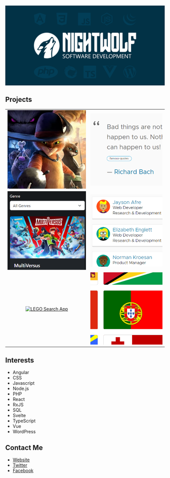 ![Header](./github-header.png)

## Projects

| | |
| :---: | :---: |
| [![Movies App](https://github.com/nightwolfdev/movies/blob/main/src/assets/img/movies-app.png)](https://github.com/nightwolfdev/movies) | [![Quotes App](https://github.com/nightwolfdev/quotes/blob/main/src/assets/img/quotes-app.png)](https://github.com/nightwolfdev/quotes) |
| [![Free Games App](https://github.com/nightwolfdev/freegames/blob/main/src/assets/img/free-games-app.png)](https://github.com/nightwolfdev/freegames) | [![Users App](https://github.com/nightwolfdev/users/blob/main/src/assets/img/users-app.png)](https://github.com/nightwolfdev/users) |
| [![LEGO Search App](https://github.com/nightwolfdev/lego/blob/master/src/assets/img/lego-search-app.png)](https://github.com/nightwolfdev/lego) | [![Countries App](https://github.com/nightwolfdev/countries/blob/main/src/assets/img/countries-app.png)](https://github.com/nightwolfdev/countries) |

## Interests
* Angular
* CSS
* Javascript
* Node.js
* PHP
* React
* RxJS
* SQL
* Svelte
* TypeScript
* Vue
* WordPress

## Contact Me

* [Website](https://nightwolf.dev)
* [Twitter](https://twitter.com/nightwolfdev)
* [Facebook](https://www.facebook.com/NightWolfDevelopment/)
